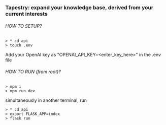 ### Tapestry: expand your knowledge base, derived from your current interests

###### HOW TO SETUP?
```
> * cd api
> touch .env
```
Add your OpenAI key as "OPENAI_API_KEY=<enter_key_here>" in the .env file

###### HOW TO RUN (from root)?
```
> npm i
> npm run dev
```
simultaneously in another terminal, run
```
> * cd api
> export FLASK_APP=index
> flask run
```
